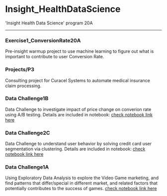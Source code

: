 # Insight_HealthDataScience
'Insight Health Data Science' program 20A
***

### Exercise1_ConversionRate20A 
Pre-insight warmup project to use machine learning to figure out what is important to contribute to user Conversion Rate.

### Projects/P3
Consulting project for Curacel Systems to automate medical insurance claim processing. 

### Data Challenge1B

Data Challenge to investigate impact of price change on converion rate using A/B testing. Details are included in notebook:
[check notebook link here](https://github.com/Shunling/Insight_HealthDataScience/blob/master/DataChallenge1B/DC1B_Shunling_Guo.ipynb)

### Data Challenge2C

Data Challenge to understand user behavior by solving credit card user segmentation via clustering. Details are included in notebook:
[check notebook link here](https://github.com/Shunling/Insight_HealthDataScience/blob/master/DataChallenge2C/DC2C_Shunling_Guo.ipynb)

### Data Challenge1A

Using Exploratory Data Analysis to explore the Video Game marketing, and find patterns that differ/special in different market, and related factors that potentially contributes to the success of games. 
[check notebook link here](https://github.com/Shunling/Insight_HealthDataScience/blob/master/DataChallenge1A/DC1A_Shunling_Guo.ipynb)
